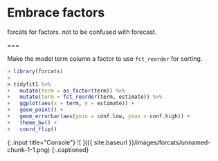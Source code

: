 ---
---

# Embrace factors

forcats for factors. not to be confused with forecast.

===

Make the model term column a factor to use `fct_reorder` for sorting.



~~~r
> library(forcats)
> 
> tidyfit1 %>%
+   mutate(term = as_factor(term)) %>%
+   mutate(term = fct_reorder(term, estimate)) %>%
+   ggplot(aes(x = term, y = estimate)) +
+   geom_point() +
+   geom_errorbar(aes(ymin = conf.low, ymax = conf.high)) + 
+   theme_bw() +
+   coord_flip()
~~~
{:.input title="Console"}
![ ]({{ site.baseurl }}/images/forcats/unnamed-chunk-1-1.png)
{:.captioned}



